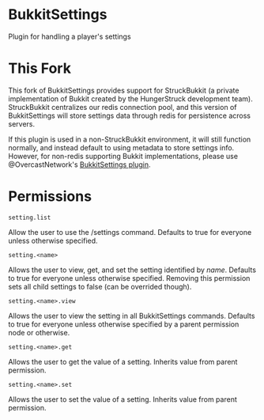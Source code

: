 BukkitSettings
==============

Plugin for handling a player's settings

This Fork
==============

This fork of BukkitSettings provides support for StruckBukkit (a private implementation of Bukkit created by the HungerStruck development team). StruckBukkit centralizes our redis connection pool, and this version of BukkitSettings will store settings data through redis for persistence across servers. 

If this plugin is used in a non-StruckBukkit environment, it will still function normally, and instead default to using metadata to store settings info. However, for non-redis supporting Bukkit implementations, please use @OvercastNetwork's [BukkitSettings plugin](https://github.com/OvercastNetwork/BukkitSettings).

Permissions
===========

`setting.list`

Allow the user to use the /settings command.  Defaults to true for everyone
unless otherwise specified.

`setting.<name>`

Allows the user to view, get, and set the setting identified by *name*.
Defaults to true for everyone unless otherwise specified.  Removing this
permission sets all child settings to false (can be overrided though).

`setting.<name>.view`

Allows the user to view the setting in all BukkitSettings commands.  Defaults
to true for everyone unless otherwise specified by a parent permission node or
otherwise.

`setting.<name>.get`

Allows the user to get the value of a setting.  Inherits value from parent
permission.

`setting.<name>.set`

Allows the user to set the value of a setting.  Inherits value from parent
permission.
